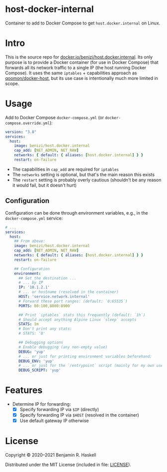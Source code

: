 # host-docker-internal

Container to add to Docker Compose to get `host.docker.internal` on Linux.

# Intro

This is the source repo for [docker.io/benizi/host.docker.internal][dockerhub].
Its only purpose is to provide a Docker container (for use in Docker Compose) that forwards all its network traffic to a single IP (the host running Docker Compose).
It uses the same `iptables` + capabilities approach as [qoomon/docker-host][original], but its use case is intentionally much more limited in scope.

[dockerhub]: https://hub.docker.com/repository/docker/benizi/host.docker.internal
[original]: https://github.com/qoomon/docker-host

# Usage

Add to Docker Compose `docker-compose.yml` (or `docker-compose.override.yml`):

```yaml
version: "3.8"
services:
  host:
    image: benizi/host.docker.internal
    cap_add: [NET_ADMIN, NET_RAW]
    networks: { default: { aliases: [host.docker.internal] } }
    restart: on-failure
```

- The capabilities in `cap_add` are required for `iptables`
- The `networks` setting is optional, but that's the main reason this exists
- The `restart` setting is probably overly cautious (shouldn't be any reason it would fail, but it doesn't hurt)

## Configuration

Configuration can be done through environment variables, e.g., in the `docker-compose.yml` service:

```yaml
# ...
services:
  host:
    ## From above:
    image: benizi/host.docker.internal
    cap_add: [NET_ADMIN, NET_RAW]
    networks: { default: { aliases: [host.docker.internal] } }
    restart: on-failure

    ## Configuration
    environment:
      ## Set the destination ...
      # ... by IP
      IP: '10.1.2.1'
      # ... or hostname (resolved in the container)
      HOST: 'service.network.internal'
      # Forward these port ranges: (default: `0:65535`)
      PORTS: 80:100,8800:8900

      ## Print `iptables` stats this frequently (default: `1h`)
      # Should accept anything Alpine Linux `sleep` accepts
      STATS: 1m
      # Don't print any stats:
      # STATS: '0'

      ## Debugging options
      # Enable debugging (any non-empty value)
      DEBUG: 'yup'
      # ... or just for printing environment variables beforehand:
      DEBUG_ENV: 'yup'
      # ... or just for the `/entrypoint` script (mainly for my own use):
      DEBUG_SCRIPT: 'yup'
```

# Features

- Determine IP for forwarding:
  - [x] Specify forwarding IP via `$IP` (directly)
  - [x] Specify forwarding IP via `$HOST` (resolved in the container)
  - [x] Use default gateway IP otherwise

# License

Copyright © 2020–2021 Benjamin R. Haskell

Distributed under the MIT License (included in file: [LICENSE](LICENSE)).
